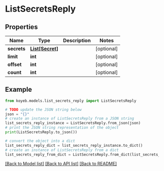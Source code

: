 # ListSecretsReply


## Properties

Name | Type | Description | Notes
------------ | ------------- | ------------- | -------------
**secrets** | [**List[Secret]**](Secret.md) |  | [optional] 
**limit** | **int** |  | [optional] 
**offset** | **int** |  | [optional] 
**count** | **int** |  | [optional] 

## Example

```python
from koyeb.models.list_secrets_reply import ListSecretsReply

# TODO update the JSON string below
json = "{}"
# create an instance of ListSecretsReply from a JSON string
list_secrets_reply_instance = ListSecretsReply.from_json(json)
# print the JSON string representation of the object
print(ListSecretsReply.to_json())

# convert the object into a dict
list_secrets_reply_dict = list_secrets_reply_instance.to_dict()
# create an instance of ListSecretsReply from a dict
list_secrets_reply_from_dict = ListSecretsReply.from_dict(list_secrets_reply_dict)
```
[[Back to Model list]](../README.md#documentation-for-models) [[Back to API list]](../README.md#documentation-for-api-endpoints) [[Back to README]](../README.md)


